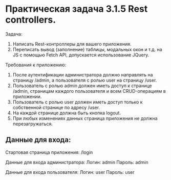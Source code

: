 ﻿# Практическая задача 3.1.5 Rest controllers.

Задача:
1. Написать Rest-контроллеры для вашего приложения.
2. Переписать вывод (заполнение) таблицы, модальных окон и т.д. на JS c помощью Fetch API, допускается использование JQuery.

Требования к приложению:
1. После аутентификации администратора должно направлять на страницу /admin, а пользователя с ролью user на страницу /user.
2. Пользователь с ролью admin должен иметь доступ к странице /admin, страницам каждого пользователя и всем CRUD-операциям в приложении.
3. Пользователь с ролью user должен иметь доступ только к собственной странице по адресу /user.
4. На каждой странице должна быть кнопка logout.
5. При любых изменениях данных страница приложения не должна перезагружаться.

## Данные для входа:
Стартовая страница приложения: /login

Данные для входа администратора:
Логин: admin
Пароль: admin

Данные для входа пользователя:
Логин: user
Пароль: user
